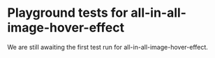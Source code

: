 # Playground tests for all-in-all-image-hover-effect
We are still awaiting the first test run for all-in-all-image-hover-effect.
